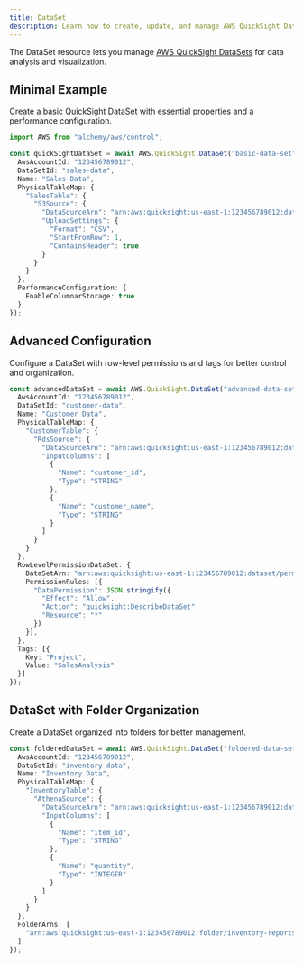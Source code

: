 ```yaml
---
title: DataSet
description: Learn how to create, update, and manage AWS QuickSight DataSets using Alchemy Cloud Control.
---
```


The DataSet resource lets you manage [AWS QuickSight DataSets](https://docs.aws.amazon.com/quicksight/latest/userguide/) for data analysis and visualization.

## Minimal Example

Create a basic QuickSight DataSet with essential properties and a performance configuration.

```ts
import AWS from "alchemy/aws/control";

const quickSightDataSet = await AWS.QuickSight.DataSet("basic-data-set", {
  AwsAccountId: "123456789012",
  DataSetId: "sales-data",
  Name: "Sales Data",
  PhysicalTableMap: {
    "SalesTable": {
      "S3Source": {
        "DataSourceArn": "arn:aws:quicksight:us-east-1:123456789012:data-source/sales-data-source",
        "UploadSettings": {
          "Format": "CSV",
          "StartFromRow": 1,
          "ContainsHeader": true
        }
      }
    }
  },
  PerformanceConfiguration: {
    EnableColumnarStorage: true
  }
});
```

## Advanced Configuration

Configure a DataSet with row-level permissions and tags for better control and organization.

```ts
const advancedDataSet = await AWS.QuickSight.DataSet("advanced-data-set", {
  AwsAccountId: "123456789012",
  DataSetId: "customer-data",
  Name: "Customer Data",
  PhysicalTableMap: {
    "CustomerTable": {
      "RdsSource": {
        "DataSourceArn": "arn:aws:quicksight:us-east-1:123456789012:data-source/customer-data-source",
        "InputColumns": [
          {
            "Name": "customer_id",
            "Type": "STRING"
          },
          {
            "Name": "customer_name",
            "Type": "STRING"
          }
        ]
      }
    }
  },
  RowLevelPermissionDataSet: {
    DataSetArn: "arn:aws:quicksight:us-east-1:123456789012:dataset/permission-data-set",
    PermissionRules: [{
      "DataPermission": JSON.stringify({
        "Effect": "Allow",
        "Action": "quicksight:DescribeDataSet",
        "Resource": "*"
      })
    }],
  },
  Tags: [{
    Key: "Project",
    Value: "SalesAnalysis"
  }]
});
```

## DataSet with Folder Organization

Create a DataSet organized into folders for better management.

```ts
const folderedDataSet = await AWS.QuickSight.DataSet("foldered-data-set", {
  AwsAccountId: "123456789012",
  DataSetId: "inventory-data",
  Name: "Inventory Data",
  PhysicalTableMap: {
    "InventoryTable": {
      "AthenaSource": {
        "DataSourceArn": "arn:aws:quicksight:us-east-1:123456789012:data-source/inventory-data-source",
        "InputColumns": [
          {
            "Name": "item_id",
            "Type": "STRING"
          },
          {
            "Name": "quantity",
            "Type": "INTEGER"
          }
        ]
      }
    }
  },
  FolderArns: [
    "arn:aws:quicksight:us-east-1:123456789012:folder/inventory-reports"
  ]
});
```